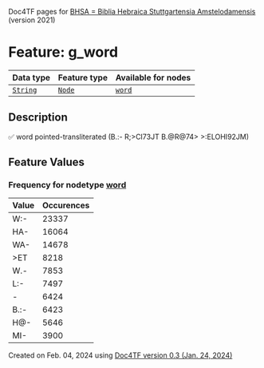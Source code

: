Doc4TF pages for [BHSA = Biblia Hebraica Stuttgartensia Amstelodamensis](https://github.com/etcbc/BHSA/tree/master/tf) (version 2021)
# Feature: g_word
Data type|Feature type|Available for nodes
---|---|---
[`String`](featurebydatatype.md#string)|[`Node`](featurebytype.md#node)| [`word`](featurebynodetype.md#word) 
## Description
✅ word pointed-transliterated (B.:- R;>CI73JT B.@R@74> >:ELOHI92JM)
## Feature Values
### Frequency for nodetype [word](featurebynodetype.md#word)
Value|Occurences
---|---
W:-|23337
HA-|16064
WA-|14678
>ET|8218
W.-|7853
L:-|7497
-|6424
B.:-|6423
H@-|5646
MI-|3900
 

Created on Feb. 04, 2024 using [Doc4TF  version 0.3 (Jan. 24, 2024)](https://github.com/tonyjurg/Doc4TF) 
